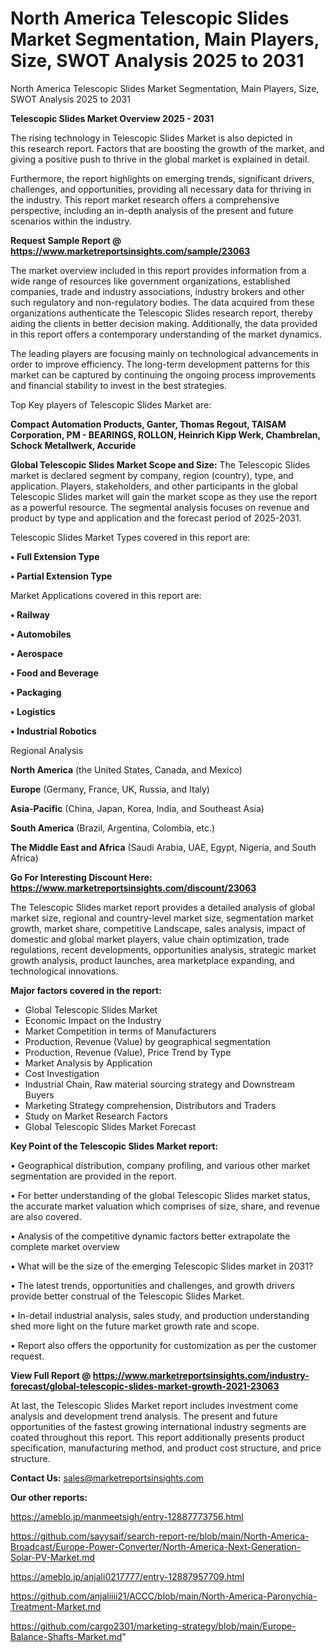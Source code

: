 # North America Telescopic Slides Market Segmentation, Main Players, Size, SWOT Analysis 2025 to 2031
North America Telescopic Slides Market Segmentation, Main Players, Size, SWOT Analysis 2025 to 2031

<Strong> Telescopic Slides Market Overview 2025 - 2031</strong>

The rising technology in Telescopic Slides Market is also depicted in this research report. Factors that are boosting the growth of the market, and giving a positive push to thrive in the global market is explained in detail.

Furthermore, the report highlights on emerging trends, significant drivers, challenges, and opportunities, providing all necessary data for thriving in the industry. This report market research offers a comprehensive perspective, including an in-depth analysis of the present and future scenarios within the industry.

<strong>Request Sample Report @ <a href=https://www.marketreportsinsights.com/sample/23063>https://www.marketreportsinsights.com/sample/23063</a></strong>

The market overview included in this report provides information from a wide range of resources like government organizations, established companies, trade and industry associations, industry brokers and other such regulatory and non-regulatory bodies. The data acquired from these organizations authenticate the Telescopic Slides research report, thereby aiding the clients in better decision making. Additionally, the data provided in this report offers a contemporary understanding of the market dynamics.

The leading players are focusing mainly on technological advancements in order to improve efficiency. The long-term development patterns for this market can be captured by continuing the ongoing process improvements and financial stability to invest in the best strategies.

Top Key players of Telescopic Slides Market are:

<strong>Compact Automation Products, Ganter, Thomas Regout, TAISAM Corporation, PM - BEARINGS, ROLLON, Heinrich Kipp Werk, Chambrelan, Schock Metallwerk, Accuride</strong>

<strong><b>Global Telescopic Slides Market Scope and Size:</b></strong>
The Telescopic Slides market is declared segment by company, region (country), type, and application. Players, stakeholders, and other participants in the global Telescopic Slides market will gain the market scope as they use the report as a powerful resource. The segmental analysis focuses on revenue and product by type and application and the forecast period of 2025-2031.

Telescopic Slides Market Types covered in this report are:

<strong>• Full Extension Type

• Partial Extension Type</strong>

Market Applications covered in this report are:

<strong>• Railway

• Automobiles

• Aerospace

• Food and Beverage

• Packaging

• Logistics

• Industrial Robotics</strong> 

Regional Analysis

<strong>North America</strong> (the United States, Canada, and Mexico)

<strong>Europe</strong> (Germany, France, UK, Russia, and Italy)

<strong>Asia-Pacific</strong> (China, Japan, Korea, India, and Southeast Asia)

<strong>South America</strong> (Brazil, Argentina, Colombia, etc.)

<strong>The Middle East and Africa</strong> (Saudi Arabia, UAE, Egypt, Nigeria, and South Africa)

<strong>Go For Interesting Discount Here: <a href=https://www.marketreportsinsights.com/discount/23063>https://www.marketreportsinsights.com/discount/23063</a></strong>

The Telescopic Slides market report provides a detailed analysis of global market size, regional and country-level market size, segmentation market growth, market share, competitive Landscape, sales analysis, impact of domestic and global market players, value chain optimization, trade regulations, recent developments, opportunities analysis, strategic market growth analysis, product launches, area marketplace expanding, and technological innovations.

<strong><b>Major factors covered in the report:</b></strong>
<ul>
  <li>Global Telescopic Slides Market </li>
  <li>Economic Impact on the Industry</li>
  <li>Market Competition in terms of Manufacturers</li>
  <li>Production, Revenue (Value) by geographical segmentation</li>
  <li>Production, Revenue (Value), Price Trend by Type</li>
  <li>Market Analysis by Application</li>
  <li>Cost Investigation</li>
  <li>Industrial Chain, Raw material sourcing strategy and Downstream Buyers</li>
  <li>Marketing Strategy comprehension, Distributors and Traders</li>
  <li>Study on Market Research Factors</li>
  <li>Global Telescopic Slides Market Forecast</li>
</ul>

<strong><b>Key Point of the Telescopic Slides Market report:</b></strong>

• Geographical distribution, company profiling, and various other market segmentation are provided in the report.

• For better understanding of the global Telescopic Slides market status, the accurate market valuation which comprises of size, share, and revenue are also covered.

• Analysis of the competitive dynamic factors better extrapolate the complete market overview

• What will be the size of the emerging Telescopic Slides market in 2031?

• The latest trends, opportunities and challenges, and growth drivers provide better construal of the Telescopic Slides Market.

• In-detail industrial analysis, sales study, and production understanding shed more light on the future market growth rate and scope.

• Report also offers the opportunity for customization as per the customer request.

<strong><b>View Full Report @ <a href=https://www.marketreportsinsights.com/industry-forecast/global-telescopic-slides-market-growth-2021-23063>https://www.marketreportsinsights.com/industry-forecast/global-telescopic-slides-market-growth-2021-23063</a></b></strong>


At last, the Telescopic Slides Market report includes investment come analysis and development trend analysis. The present and future opportunities of the fastest growing international industry segments are coated throughout this report. This report additionally presents product specification, manufacturing method, and product cost structure, and price structure.

<strong>Contact Us:</strong>
sales@marketreportsinsights.com

<strong>Our other reports:</strong>

<a href=https://ameblo.jp/manmeetsigh/entry-12887773756.html>https://ameblo.jp/manmeetsigh/entry-12887773756.html</a>

<a href=https://github.com/sayysaif/search-report-re/blob/main/North-America-Broadcast/Europe-Power-Converter/North-America-Next-Generation-Solar-PV-Market.md>https://github.com/sayysaif/search-report-re/blob/main/North-America-Broadcast/Europe-Power-Converter/North-America-Next-Generation-Solar-PV-Market.md</a>

<a href=https://ameblo.jp/anjali0217777/entry-12887957709.html>https://ameblo.jp/anjali0217777/entry-12887957709.html</a>

<a href=https://github.com/anjaliiii21/ACCC/blob/main/North-America-Paronychia-Treatment-Market.md>https://github.com/anjaliiii21/ACCC/blob/main/North-America-Paronychia-Treatment-Market.md</a>

<a href=https://github.com/cargo2301/marketing-strategy/blob/main/Europe-Balance-Shafts-Market.md>https://github.com/cargo2301/marketing-strategy/blob/main/Europe-Balance-Shafts-Market.md</a>"
